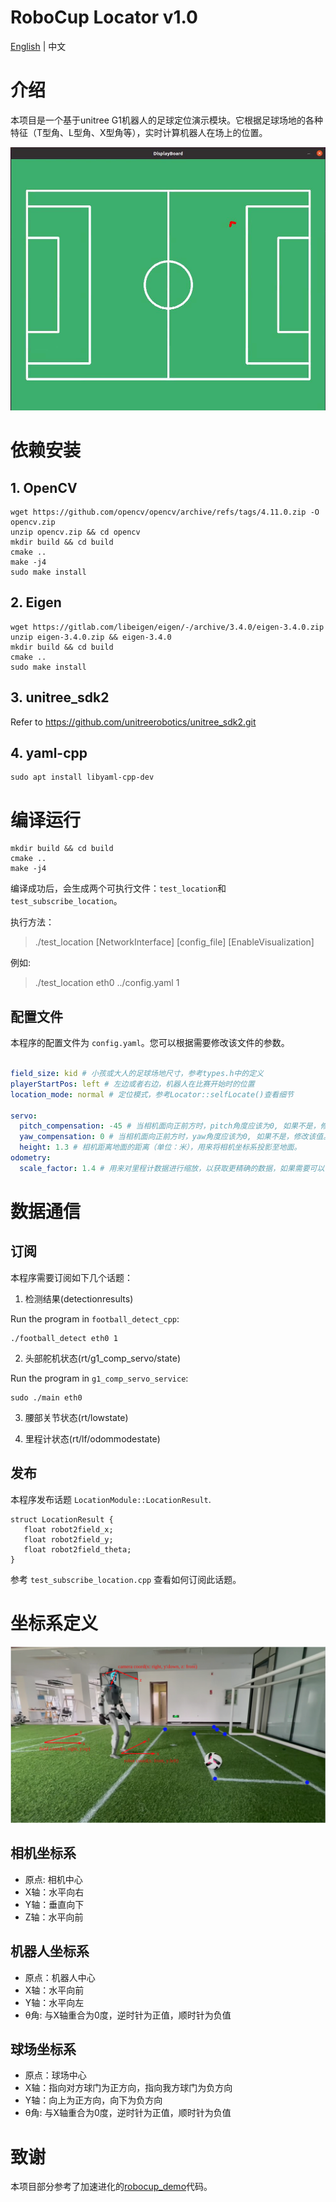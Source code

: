 # RoboCup Locator v1.0

[English](./README.md) | 中文


# 介绍

本项目是一个基于unitree G1机器人的足球定位演示模块。它根据足球场地的各种特征（T型角、L型角、X型角等），实时计算机器人在场上的位置。

![](./display_board.jpg)


# 依赖安装

## 1. OpenCV

```
wget https://github.com/opencv/opencv/archive/refs/tags/4.11.0.zip -O opencv.zip
unzip opencv.zip && cd opencv
mkdir build && cd build
cmake ..
make -j4
sudo make install
```

## 2. Eigen

```
wget https://gitlab.com/libeigen/eigen/-/archive/3.4.0/eigen-3.4.0.zip 
unzip eigen-3.4.0.zip && eigen-3.4.0
mkdir build && cd build
cmake ..
sudo make install
```

## 3. unitree_sdk2
Refer to https://github.com/unitreerobotics/unitree_sdk2.git

## 4. yaml-cpp

```
sudo apt install libyaml-cpp-dev
```


# 编译运行

```
mkdir build && cd build
cmake ..
make -j4
```

编译成功后，会生成两个可执行文件：`test_location`和`test_subscribe_location`。

执行方法：

> ./test_location [NetworkInterface] [config_file] [EnableVisualization]

例如:

> ./test_location eth0 ../config.yaml 1

## 配置文件

本程序的配置文件为 `config.yaml`。您可以根据需要修改该文件的参数。

```yaml

field_size: kid # 小孩或大人的足球场地尺寸，参考types.h中的定义
playerStartPos: left # 左边或者右边，机器人在比赛开始时的位置
location_mode: normal # 定位模式，参考Locator::selfLocate()查看细节

servo:
  pitch_compensation: -45 # 当相机面向正前方时，pitch角度应该为0, 如果不是，修改该值。
  yaw_compensation: 0 # 当相机面向正前方时，yaw角度应该为0, 如果不是，修改该值。
  height: 1.3 # 相机距离地面的距离（单位：米），用来将相机坐标系投影至地面。
odometry:
  scale_factor: 1.4 # 用来对里程计数据进行缩放，以获取更精确的数据，如果需要可以调整它 

```

# 数据通信

## 订阅 

本程序需要订阅如下几个话题：

1. 检测结果(detectionresults)

Run the program in `football_detect_cpp`:
```
./football_detect eth0 1
```
2. 头部舵机状态(rt/g1_comp_servo/state)

Run the program in `g1_comp_servo_service`:
```
sudo ./main eth0
```

3. 腰部关节状态(rt/lowstate)

4. 里程计状态(rt/lf/odommodestate)

## 发布

本程序发布话题 `LocationModule::LocationResult`.

```
struct LocationResult {
   float robot2field_x;
   float robot2field_y;
   float robot2field_theta;
}
```

参考 `test_subscribe_location.cpp` 查看如何订阅此话题。

# 坐标系定义

![](./coord_defination.png)

## 相机坐标系
- 原点: 相机中心
- X轴：水平向右
- Y轴：垂直向下
- Z轴：水平向前


## 机器人坐标系
- 原点：机器人中心
- X轴：水平向前
- Y轴：水平向左
- θ角: 与X轴重合为0度，逆时针为正值，顺时针为负值


## 球场坐标系
- 原点：球场中心
- X轴：指向对方球门为正方向，指向我方球门为负方向
- Y轴：向上为正方向，向下为负方向
- θ角: 与X轴重合为0度，逆时针为正值，顺时针为负值


# 致谢

本项目部分参考了加速进化的[robocup_demo](https://github.com/BoosterRobotics/robocup_demo)代码。